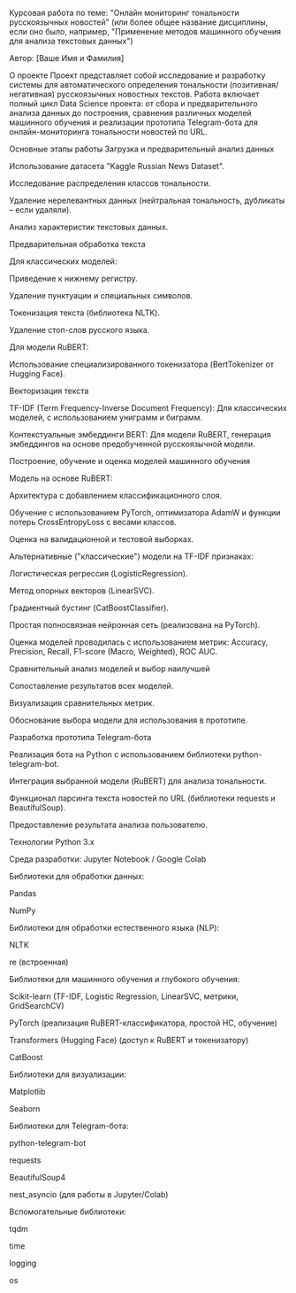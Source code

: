 Курсовая работа по теме:
"Онлайн мониторинг тональности русскоязычных новостей"
(или более общее название дисциплины, если оно было, например, "Применение методов машинного обучения для анализа текстовых данных")

Автор: [Ваше Имя и Фамилия]

О проекте
Проект представляет собой исследование и разработку системы для автоматического определения тональности (позитивная/негативная) русскоязычных новостных текстов. Работа включает полный цикл Data Science проекта: от сбора и предварительного анализа данных до построения, сравнения различных моделей машинного обучения и реализации прототипа Telegram-бота для онлайн-мониторинга тональности новостей по URL.

Основные этапы работы
Загрузка и предварительный анализ данных

Использование датасета "Kaggle Russian News Dataset".

Исследование распределения классов тональности.

Удаление нерелевантных данных (нейтральная тональность, дубликаты – если удаляли).

Анализ характеристик текстовых данных.

Предварительная обработка текста

Для классических моделей:

Приведение к нижнему регистру.

Удаление пунктуации и специальных символов.

Токенизация текста (библиотека NLTK).

Удаление стоп-слов русского языка.

Для модели RuBERT:

Использование специализированного токенизатора (BertTokenizer от Hugging Face).

Векторизация текста

TF-IDF (Term Frequency-Inverse Document Frequency): Для классических моделей, с использованием униграмм и биграмм.

Контекстуальные эмбеддинги BERT: Для модели RuBERT, генерация эмбеддингов на основе предобученной русскоязычной модели.

Построение, обучение и оценка моделей машинного обучения

Модель на основе RuBERT:

Архитектура с добавлением классификационного слоя.

Обучение с использованием PyTorch, оптимизатора AdamW и функции потерь CrossEntropyLoss с весами классов.

Оценка на валидационной и тестовой выборках.

Альтернативные ("классические") модели на TF-IDF признаках:

Логистическая регрессия (LogisticRegression).

Метод опорных векторов (LinearSVC).

Градиентный бустинг (CatBoostClassifier).

Простая полносвязная нейронная сеть (реализована на PyTorch).

Оценка моделей проводилась с использованием метрик: Accuracy, Precision, Recall, F1-score (Macro, Weighted), ROC AUC.

Сравнительный анализ моделей и выбор наилучшей

Сопоставление результатов всех моделей.

Визуализация сравнительных метрик.

Обоснование выбора модели для использования в прототипе.

Разработка прототипа Telegram-бота

Реализация бота на Python с использованием библиотеки python-telegram-bot.

Интеграция выбранной модели (RuBERT) для анализа тональности.

Функционал парсинга текста новостей по URL (библиотеки requests и BeautifulSoup).

Предоставление результата анализа пользователю.

Технологии
Python 3.x

Среда разработки: Jupyter Notebook / Google Colab

Библиотеки для обработки данных:

Pandas

NumPy

Библиотеки для обработки естественного языка (NLP):

NLTK

re (встроенная)

Библиотеки для машинного обучения и глубокого обучения:

Scikit-learn (TF-IDF, Logistic Regression, LinearSVC, метрики, GridSearchCV)

PyTorch (реализация RuBERT-классификатора, простой НС, обучение)

Transformers (Hugging Face) (доступ к RuBERT и токенизатору)

CatBoost

Библиотеки для визуализации:

Matplotlib

Seaborn

Библиотеки для Telegram-бота:

python-telegram-bot

requests

BeautifulSoup4

nest_asyncio (для работы в Jupyter/Colab)

Вспомогательные библиотеки:

tqdm

time

logging

os
